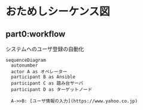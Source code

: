 # おためしシーケンス図

## part0:workflow
システムへのユーザ登録の自動化

```mermaid
sequenceDiagram
  autonumber
  actor A as オペレーター
  participant B as Ansible
  participant C as 踏み台サーバ
  participant D as ターゲットノード

  A->>B: [ユーザ情報の入力](https://www.yahoo.co.jp)
```
